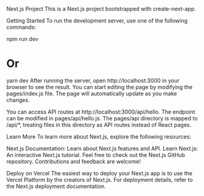 Next.js Project
This is a Next.js project bootstrapped with create-next-app.

Getting Started
To run the development server, use one of the following commands:

npm run dev
# Or
yarn dev
After running the server, open http://localhost:3000 in your browser to see the result. You can start editing the page by modifying the pages/index.js file. The page will automatically update as you make changes.

You can access API routes at http://localhost:3000/api/hello. The endpoint can be modified in pages/api/hello.js. The pages/api directory is mapped to /api/*, treating files in this directory as API routes instead of React pages.

Learn More
To learn more about Next.js, explore the following resources:

Next.js Documentation: Learn about Next.js features and API.
Learn Next.js: An interactive Next.js tutorial.
Feel free to check out the Next.js GitHub repository. Contributions and feedback are welcome!

Deploy on Vercel
The easiest way to deploy your Next.js app is to use the Vercel Platform by the creators of Next.js. For deployment details, refer to the Next.js deployment documentation.
